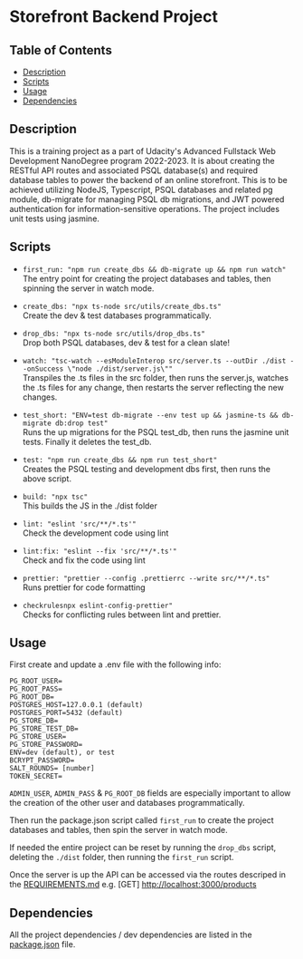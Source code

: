 # Storefront Backend Project


## Table of Contents
* [Description](#Descritpion)
* [Scripts](#Scripts)
* [Usage](#Usage)
* [Dependencies](#Dependencies)


## Description

This is a training project as a part of Udacity's Advanced Fullstack Web Development NanoDegree program 2022-2023.
It is about creating the RESTful API routes and associated PSQL database(s) and required database tables to power the backend of an online storefront. This is to be achieved utilizing NodeJS, Typescript, PSQL databases and related pg module, db-migrate for managing PSQL db migrations, and JWT powered authentication for information-sensitive operations. The project includes unit tests using jasmine.


## Scripts

  - ```first_run: "npm run create_dbs && db-migrate up && npm run watch"```  
  The entry point for creating the project databases and tables, then spinning the server in watch mode.

  - ```create_dbs: "npx ts-node src/utils/create_dbs.ts"```  
  Create the dev & test databases programmatically.

  - ```drop_dbs: "npx ts-node src/utils/drop_dbs.ts"```  
  Drop both PSQL databases, dev & test for a clean slate!

  - ```watch: "tsc-watch --esModuleInterop src/server.ts --outDir ./dist --onSuccess \"node ./dist/server.js\""```   
  Transpiles the .ts files in the src folder, then runs the server.js, watches the .ts files for any change, then restarts the server reflecting the new changes.

  - ```test_short: "ENV=test db-migrate --env test up && jasmine-ts && db-migrate db:drop test"```  
  Runs the up migrations for the PSQL test_db, then runs the jasmine unit tests. Finally it deletes the test_db.

  - ```test: "npm run create_dbs && npm run test_short"```   
  Creates the PSQL testing and development dbs first, then runs the above script.

  - ```build: "npx tsc"```  
  This builds the JS in the ./dist folder

  - ```lint: "eslint 'src/**/*.ts'"```  
  Check the development code using lint 
  
  - ```lint:fix: "eslint --fix 'src/**/*.ts'"```  
  Check and fix the code using lint
  
  - ```prettier: "prettier --config .prettierrc --write src/**/*.ts"```  
  Runs prettier for code formatting
  
  - ```checkrulesnpx eslint-config-prettier"```  
  Checks for conflicting rules between lint and prettier.

## Usage
First create and update a .env file with the following info: 
```
PG_ROOT_USER=
PG_ROOT_PASS=
PG_ROOT_DB=
POSTGRES_HOST=127.0.0.1 (default)
POSTGRES_PORT=5432 (default)
PG_STORE_DB=
PG_STORE_TEST_DB=
PG_STORE_USER=
PG_STORE_PASSWORD=
ENV=dev (default), or test
BCRYPT_PASSWORD=
SALT_ROUNDS= [number]
TOKEN_SECRET=
```

`ADMIN_USER`, `ADMIN_PASS` & `PG_ROOT_DB` fields are especially important to allow the creation of the other user and databases programmatically.

Then run the package.json script called `first_run` to create the project databases and tables, then spin the server in watch mode.

If needed the entire project can be reset by running the `drop_dbs` script, deleting the `./dist` folder, then running the `first_run` script.

Once the server is up the API can be accessed via the routes descriped in the [REQUIREMENTS.md](REQUIREMENTS.md) e.g. [GET] [http://localhost:3000/products](http://localhost:3000/products)

## Dependencies

All the project dependencies / dev dependencies are listed in the [package.json](package.json) file.

